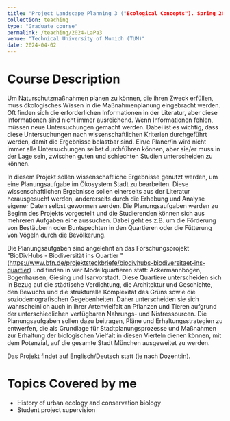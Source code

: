 ```yaml
---
title: "Project Landscape Planning 3 ("Ecological Concepts"). Spring 2024"
collection: teaching
type: "Graduate course"
permalink: /teaching/2024-LaPa3
venue: "Technical University of Munich (TUM)"
date: 2024-04-02
---
```


Course Description
======
Um Naturschutzmaßnahmen planen zu können, die ihren Zweck erfüllen, muss ökologisches Wissen in die Maßnahmenplanung eingebracht werden. Oft finden sich die erforderlichen Informationen in der Literatur, aber diese Informationen sind nicht immer ausreichend. Wenn Informationen fehlen, müssen neue Untersuchungen gemacht werden. Dabei ist es wichtig, dass diese Untersuchungen nach wissenschaftlichen Kriterien durchgeführt werden, damit die Ergebnisse belastbar sind. Ein/e Planer/in wird nicht immer alle Untersuchungen selbst durchführen können, aber sie/er muss in der Lage sein, zwischen guten und schlechten Studien unterscheiden zu können.

In diesem Projekt sollen wissenschaftliche Ergebnisse genutzt werden, um eine Planungsaufgabe im Ökosystem Stadt zu bearbeiten. Diese wissenschaftlichen Ergebnisse sollen einerseits aus der Literatur herausgesucht werden, andererseits durch die Erhebung und Analyse eigener Daten selbst gewonnen werden. Die Planungsaufgaben werden zu Beginn des Projekts vorgestellt und die Studierenden können sich aus mehreren Aufgaben eine aussuchen. Dabei geht es z.B. um die Förderung von Bestäubern oder Buntspechten in den Quartieren oder die Fütterung von Vögeln durch die Bevölkerung.

Die Planungsaufgaben sind angelehnt an das Forschungsprojekt "BioDivHubs - Biodiversität ins Quartier " (https://www.bfn.de/projektsteckbriefe/biodivhubs-biodiversitaet-ins-quartier) und finden in vier Modellquartieren statt: Ackermannbogen, Bogenhausen, Giesing und Isarvorstadt. Diese Quartiere unterscheiden sich in Bezug auf die städtische Verdichtung, die Architektur und Geschichte, den Bewuchs und die strukturelle Komplexität des Grüns sowie die soziodemografischen Gegebenheiten. Daher unterscheiden sie sich wahrscheinlich auch in ihrer Artenvielfalt an Pflanzen und Tieren aufgrund der unterschiedlichen verfügbaren Nahrungs- und Nistressourcen. Die Planungsaufgaben sollen dazu beitragen, Pläne und Erhaltungsstrategien zu entwerfen, die als Grundlage für Stadtplanungsprozesse und Maßnahmen zur Erhaltung der biologischen Vielfalt in diesen Vierteln dienen können, mit dem Potenzial, auf die gesamte Stadt München ausgeweitet zu werden.

Das Projekt findet auf Englisch/Deutsch statt (je nach Dozent:in). 

Topics Covered by me
======
* History of urban ecology and conservation biology
* Student project supervision

